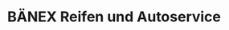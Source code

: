 ---
title: "BÄNEX Reifen und Autoservice"
url: /biederitz/baenex-reifen-und-autoservice/
shop: Autowerkstatt
---